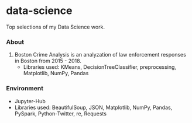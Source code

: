 # data-science
Top selections of my Data Science work.

### About
1. Boston Crime Analysis is an analyzation of law enforcement responses in Boston from 2015 - 2018.
      - Libraries used: KMeans, DecisionTreeClassifier, preprocessing, Matplotlib, NumPy, Pandas

### Environment
* Jupyter-Hub
* Libraries used: BeautifulSoup, JSON, Matplotlib, NumPy, Pandas, PySpark, Python-Twitter, re, Requests
